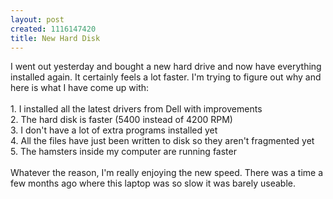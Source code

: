 ```yaml
--- 
layout: post
created: 1116147420
title: New Hard Disk
---
```

I went out yesterday and bought a new hard drive and now have everything installed again.  It certainly feels a lot faster.  I'm trying to figure out why and here is what I have come up with:<br /><br />1. I installed all the latest drivers from Dell with improvements<br />2. The hard disk is faster (5400 instead of 4200 RPM)<br />3. I don't have a lot of extra programs installed yet<br />4. All the files have just been written to disk so they aren't fragmented yet<br />5. The hamsters inside my computer are running faster<br /><br />Whatever the reason, I'm really enjoying the new speed.  There was a time a few months ago where this laptop was so slow it was barely useable.
